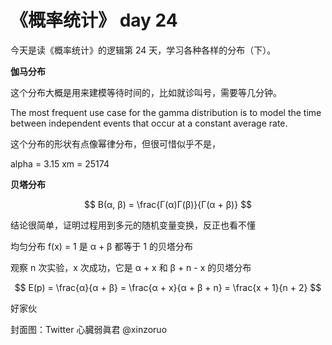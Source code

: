 # 《概率统计》 day 24

今天是读《概率统计》的逻辑第 24 天，学习各种各样的分布（下）。

**伽马分布**

这个分布大概是用来建模等待时间的，比如就诊叫号，需要等几分钟。



The most frequent use case for the gamma distribution is to model the time between independent events that occur at a constant average rate. 

这个分布的形状有点像幂律分布，但很可惜似乎不是，

alpha = 3.15
xm = 25174

**贝塔分布**

$$
B(α, β) = \frac{Γ(α)Γ(β)}{Γ(α + β)}
$$

结论很简单，证明过程用到多元的随机变量变换，反正也看不懂


均匀分布 f(x) = 1 是 α + β 都等于 1 的贝塔分布

观察 n 次实验，x 次成功，它是 α + x 和 β + n - x 的贝塔分布

$$
E(p) = \frac{α}{α + β} = \frac{α + x}{α + β + n} = \frac{x + 1}{n + 2}
$$

好家伙

封面图：Twitter 心臓弱眞君 @xinzoruo